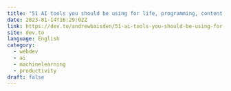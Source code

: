 ```yaml
---
title: "51 AI tools you should be using for life, programming, content creation and everything else"
date: 2023-01-14T16:29:02Z
link: https://dev.to/andrewbaisden/51-ai-tools-you-should-be-using-for-life-programming-content-creation-and-everything-else-3n8k?utm_medium=RSS&utm_source=news.12bit.vn
site: dev.to
language: English
category:
  - webdev
  - ai
  - machinelearning
  - productivity
draft: false
---
```

